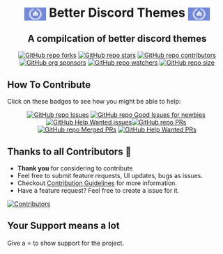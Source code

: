 <h1 align="center"><img src='./assets/discord_flag.png' width='50' height='30' align='center' alt='discord_flag' />
Better Discord Themes
<img src='./assets/discord_flag.png' width='50' height='30' align='center' alt='discord_flag' />
</h1>

<h2 align="center">A compilcation of better discord themes</h2>

<div align="center" markdown="1">

[![GitHub repo forks](https://img.shields.io/github/forks/Vaporjawn/better-discord-themes?style=flat&logo=github&logoColor=whitesmoke&label=Forks)](https://github.com/Vaporjawn/better-discord-themes/network)&#160;[![GitHub repo stars](https://img.shields.io/github/stars/Vaporjawn/better-discord-themes?style=flat&logo=github&logoColor=whitesmoke&label=Stars)](https://github.com/Vaporjawn/better-discord-themes/stargazers)&#160;[![GitHub repo contributors](https://img.shields.io/github/contributors-anon/Vaporjawn/better-discord-themes?style=flat&logo=github&logoColor=whitesmoke&label=Contributors)](https://github.com/Vaporjawn/better-discord-themes/graphs/contributors)[![GitHub org sponsors](https://img.shields.io/github/sponsors/Esperanta-Skanaduko?style=flat&logo=github&logoColor=whitesmoke&label=Sponsors)](https://github.com/sponsors/Esperanta-Skanaduko)&#160;[![GitHub repo watchers](https://img.shields.io/github/watchers/Vaporjawn/better-discord-themes?style=flat&logo=github&logoColor=whitesmoke&label=Watchers)](https://github.com/Vaporjawn/better-discord-themes/watchers)&#160;[![GitHub repo size](https://img.shields.io/github/repo-size/Vaporjawn/better-discord-themes?style=flat&logo=github&logoColor=whitesmoke&label=Repo%20Size)](https://github.com/Vaporjawn/better-discord-themes/archive/refs/heads/main.zip)

</div>

## How To Contribute

Click on these badges to see how you might be able to help:

<div align="center" markdown="1">

[![GitHub repo Issues](https://img.shields.io/github/issues/Vaporjawn/better-discord-themes?style=flat&logo=github&logoColor=red&label=Issues)](https://github.com/Vaporjawn/better-discord-themes/issues)&#160;[![GitHub repo Good Issues for newbies](https://img.shields.io/github/issues/Vaporjawn/better-discord-themes/good%20first%20issue?style=flat&logo=github&logoColor=green&label=Good%20First%20issues)](https://github.com/Vaporjawn/better-discord-themes/issues?q=is%3Aopen+is%3Aissue+label%3A%22good+first+issue%22)&#160;[![GitHub Help Wanted issues](https://img.shields.io/github/issues/Vaporjawn/better-discord-themes/help%20wanted?style=flat&logo=github&logoColor=b545d1&label=%22Help%20Wanted%22%20issues)](https://github.com/Vaporjawn/better-discord-themes/issues?q=is%3Aopen+is%3Aissue+label%3A%22help+wanted%22)[![GitHub repo PRs](https://img.shields.io/github/issues-pr/Vaporjawn/better-discord-themes?style=flat&logo=github&logoColor=orange&label=PRs)](https://github.com/Vaporjawn/better-discord-themes/pulls)&#160;[![GitHub repo Merged PRs](https://img.shields.io/github/issues-search/Vaporjawn/better-discord-themes?style=flat&logo=github&logoColor=green&label=Merged%20PRs&query=is%3Amerged)](https://github.com/Vaporjawn/better-discord-themes/pulls?q=is%3Apr+is%3Amerged)&#160;[![GitHub Help Wanted PRs](https://img.shields.io/github/issues-pr/Vaporjawn/better-discord-themes/help%20wanted?style=flat&logo=github&logoColor=b545d1&label=%22Help%20Wanted%22%20PRs)](https://github.com/Vaporjawn/better-discord-themes/pulls?q=is%3Aopen+is%3Aissue+label%3A%22help+wanted%22)

</div>

## Thanks to all Contributors 💪

- **Thank you** for considering to contribute
- Feel free to submit feature requests, UI updates, bugs as issues.
- Checkout [Contribution Guidelines](https://github.com/Vaporjawn/better-discord-themes/blob/master/CONTRIBUTING.md) for more information.
- Have a feature request? Feel free to create a issue for it.

[![Contributors](https://contrib.rocks/image?repo=Vaporjawn/better-discord-themes)](https://github.com/Vaporjawn/better-discord-themes/graphs/contributors)

## Your Support means a lot

Give a ⭐ to show support for the project.
